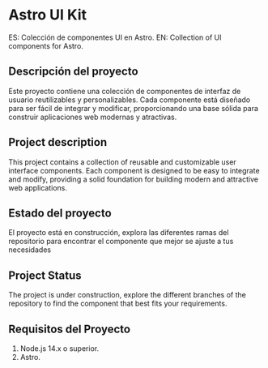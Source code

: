 # Astro UI Kit

ES: Colección de componentes UI en Astro.
EN: Collection of UI components for Astro.

## Descripción del proyecto

Este proyecto contiene una colección de componentes de interfaz de usuario reutilizables y personalizables. Cada componente está diseñado para ser fácil de integrar y modificar, proporcionando una base sólida para construir aplicaciones web modernas y atractivas.

## Project description

This project contains a collection of reusable and customizable user interface components. Each component is designed to be easy to integrate and modify, providing a solid foundation for building modern and attractive web applications.

## Estado del proyecto

El proyecto está en construcción, explora las diferentes ramas del repositorio para encontrar el componente que mejor se ajuste a tus necesidades

## Project Status

The project is under construction, explore the different branches of the repository to find the component that best fits your requirements.

## Requisitos del Proyecto
1. Node.js 14.x o superior.
2. Astro. 



